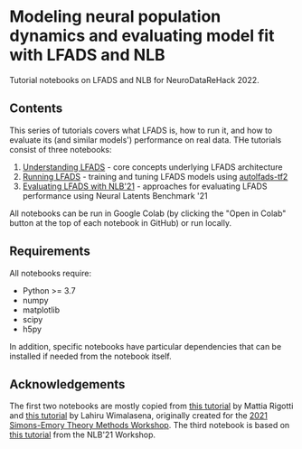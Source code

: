 # Modeling neural population dynamics and evaluating model fit with LFADS and NLB
Tutorial notebooks on LFADS and NLB for NeuroDataReHack 2022.

## Contents
This series of tutorials covers what LFADS is, how to run it, and how to evaluate its (and similar models') performance on real data. THe tutorials consist of three notebooks:
1. [Understanding LFADS](https://github.com/felixp8/lfads-nlb-tutorials/blob/main/understanding_lfads.ipynb) - core concepts underlying LFADS architecture
2. [Running LFADS](https://github.com/felixp8/lfads-nlb-tutorials/blob/main/running_lfads.ipynb) - training and tuning LFADS models using [autolfads-tf2](https://github.com/snel-repo/autolfads-tf2)
3. [Evaluating LFADS with NLB'21](https://github.com/felixp8/lfads-nlb-tutorials/blob/main/lfads_for_nlb.ipynb) - approaches for evaluating LFADS performance using Neural Latents Benchmark '21

All notebooks can be run in Google Colab (by clicking the "Open in Colab" button at the top of each notebook in GitHub) or run locally.

## Requirements
All notebooks require:
* Python >= 3.7
* numpy
* matplotlib
* scipy
* h5py

In addition, specific notebooks have particular dependencies that can be installed if needed from the notebook itself.

## Acknowledgements
The first two notebooks are mostly copied from [this tutorial](https://colab.research.google.com/drive/193q03zXj5379n5XnUQTyWkvt6oH2Xxmp?usp=sharing) by Mattia Rigotti and [this tutorial](https://colab.research.google.com/drive/1gJekKEzJTCiJZZXgzTPTxT_O0rAAf9tr?usp=sharing) by Lahiru Wimalasena, originally created for the [2021 Simons-Emory Theory Methods Workshop](https://www.internationalmotorcontrol.org/theoryworkshop.html). The third notebook is based on [this tutorial](https://github.com/neurallatents/nlb_workshop/blob/main/nlb_technical/nlb_technical_walkthrough.ipynb) from the NLB'21 Workshop.


